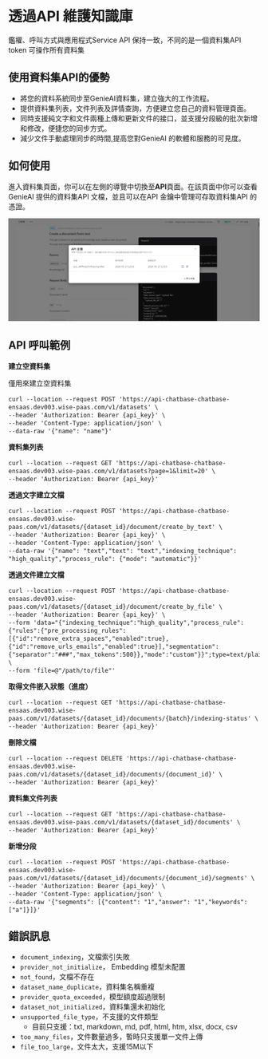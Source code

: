 # 透過API 維護知識庫
鑑權、呼叫方式與應用程式Service API 保持一致，不同的是一個資料集API token 可操作所有資料集

## 使用資料集API的優勢
- 將您的資料系統同步至GenieAI資料集，建立強大的工作流程。
- 提供資料集列表，文件列表及詳情查詢，方便建立您自己的資料管理頁面。
- 同時支援純文字和文件兩種上傳和更新文件的接口，並支援分段級的批次新增和修改，便捷您的同步方式。
- 減少文件手動處理同步的時間,提高您對GenieAI 的軟體和服務的可見度。

## 如何使用
進入資料集頁面，你可以在左側的導覽中切換至**API**頁面。在該頁面中你可以查看GenieAI 提供的資料集API 文檔，並且可以在API 金鑰中管理可存取資料集API 的憑證。

![Knowledge_API_Document](/知識庫/images/Knowledge_API_Document.png)

## API 呼叫範例

**建立空資料集**

僅用來建立空資料集

```
curl --location --request POST 'https://api-chatbase-chatbase-ensaas.dev003.wise-paas.com/v1/datasets' \
--header 'Authorization: Bearer {api_key}' \
--header 'Content-Type: application/json' \
--data-raw '{"name": "name"}'
```

**資料集列表**

```
curl --location --request GET 'https://api-chatbase-chatbase-ensaas.dev003.wise-paas.com/v1/datasets?page=1&limit=20' \
--header 'Authorization: Bearer {api_key}'
```

**透過文字建立文檔**

```
curl --location --request POST 'https://api-chatbase-chatbase-ensaas.dev003.wise-paas.com/v1/datasets/{dataset_id}/document/create_by_text' \
--header 'Authorization: Bearer {api_key}' \
--header 'Content-Type: application/json' \
--data-raw '{"name": "text","text": "text","indexing_technique": "high_quality","process_rule": {"mode": "automatic"}}'
```

**透過文件建立文檔**

```
curl --location --request POST 'https://api-chatbase-chatbase-ensaas.dev003.wise-paas.com/v1/datasets/{dataset_id}/document/create_by_file' \
--header 'Authorization: Bearer {api_key}' \
--form 'data="{"indexing_technique":"high_quality","process_rule":{"rules":{"pre_processing_rules":[{"id":"remove_extra_spaces","enabled":true},{"id":"remove_urls_emails","enabled":true}],"segmentation":{"separator":"###","max_tokens":500}},"mode":"custom"}}";type=text/plain' \
--form 'file=@"/path/to/file"'
```

**取得文件嵌入狀態（進度）**

```
curl --location --request GET 'https://api-chatbase-chatbase-ensaas.dev003.wise-paas.com/v1/datasets/{dataset_id}/documents/{batch}/indexing-status' \
--header 'Authorization: Bearer {api_key}'
```

**刪除文檔**

```
curl --location --request DELETE 'https://api-chatbase-chatbase-ensaas.dev003.wise-paas.com/v1/datasets/{dataset_id}/documents/{document_id}' \
--header 'Authorization: Bearer {api_key}'
```

**資料集文件列表**

```
curl --location --request GET 'https://api-chatbase-chatbase-ensaas.dev003.wise-paas.com/v1/datasets/{dataset_id}/documents' \
--header 'Authorization: Bearer {api_key}'
```

**新增分段**
```
curl --location --request POST 'https://api-chatbase-chatbase-ensaas.dev003.wise-paas.com/v1/datasets/{dataset_id}/documents/{document_id}/segments' \
--header 'Authorization: Bearer {api_key}' \
--header 'Content-Type: application/json' \
--data-raw '{"segments": [{"content": "1","answer": "1","keywords": ["a"]}]}'
```

## 錯誤訊息
- ```document_indexing```，文檔索引失敗
- ```provider_not_initialize```， Embedding 模型未配置
- ```not_found```，文檔不存在
- ```dataset_name_duplicate```，資料集名稱重複
- ```provider_quota_exceeded```，模型額度超過限制
- ```dataset_not_initialized```，資料集還未初始化
- ```unsupported_file_type```，不支援的文件類型
    - 目前只支援：txt, markdown, md, pdf, html, htm, xlsx, docx, csv
- ```too_many_files```，文件數量過多，暫時只支援單一文件上傳
- ```file_too_large```，文件太大，支援15M以下
